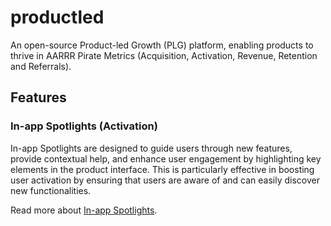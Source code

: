 # productled

An open-source Product-led Growth (PLG) platform, enabling products to thrive in AARRR Pirate Metrics (Acquisition, Activation, Revenue, Retention and Referrals).

## Features

### In-app Spotlights (Activation)

In-app Spotlights are designed to guide users through new features, provide contextual help, and enhance user engagement by highlighting key elements in the product interface. This is particularly effective in boosting user activation by ensuring that users are aware of and can easily discover new functionalities.

Read more about [In-app Spotlights](packages/@productled/activation/README.md).
